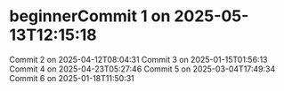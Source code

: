 # beginnerCommit 1 on 2025-05-13T12:15:18
Commit 2 on 2025-04-12T08:04:31
Commit 3 on 2025-01-15T01:56:13
Commit 4 on 2025-04-23T05:27:46
Commit 5 on 2025-03-04T17:49:34
Commit 6 on 2025-01-18T11:50:31
